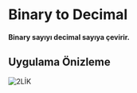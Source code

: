 <h1>Binary to Decimal</h1>
    <h4>
       Binary sayıyı decimal sayıya çevirir.
    </h4>
 <h2>Uygulama Önizleme</h2>
 
 ![2LİK](https://github.com/MuratAli003/BinaryToDecimal/assets/120710970/af878c5e-ec4d-4e0c-bd47-da0eccadf997)
